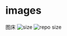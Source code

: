 # images
图床
![size](https://img.shields.io/github/languages/code-size/guosonglu/java-learning)
![repo size](https://img.shields.io/github/repo-size/guosonglu/java-learning)
